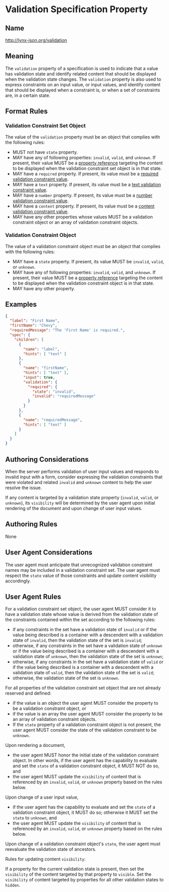 # Validation Specification Property

## Name

http://lynx-json.org/validation

## Meaning

The `validation` property of a specification is used to indicate that a value has validation state and identify related content that should be displayed when the validation state changes. The `validation` property is also used to express constraints on an input value, or input values, and identify content that should be displayed when a constraint is, or when a set of constraints are, in a certain state.

## Format Rules

### Validation Constraint Set Object

The value of the `validation` property must be an object that complies with the following rules:

  - MUST not have `state` property.
  - MAY have any of following properties: `invalid`, `valid`, and `unknown`. If present, their value MUST be a [property reference](#property-references) targeting the content to be displayed when the validation constraint set object is in that state.
  - MAY have a `required` property. If present, its value must be a [required validation constraint value](#required-validation-constraint).
  - MAY have a `text` property. If present, its value must be a [text validation constraint value](#text-validation-constraint-value).
  - MAY have a `number` property. If present, its value must be a [number validation constraint value](#number-validation-constraint-value).
  - MAY have a `content` property. If present, its value must be a [content validation constraint value](#content-validation-constraint-value).
  - MAY have any other properties whose values MUST be a validation constraint object or an array of validation constraint objects.

### Validation Constraint Object

The value of a validation constraint object must be an object that complies with the following rules:

  - MAY have a `state` property. If present, its value MUST be `invalid`, `valid`, or `unknown`.
  - MAY have any of following properties: `invalid`, `valid`, and `unknown`. If present, their value MUST be a [property reference](#property-references) targeting the content to be displayed when the validation constraint object is in that state.
  - MAY have any other property.

## Examples

```json
{
  "label": "First Name",
  "firstName": "Chevy",
  "requiredMessage": "The 'First Name' is required.",
  "spec": {
    "children": [
      {
        "name": "label",
        "hints": [ "text" ]
      },
      {
        "name": "firstName",
        "hints": [ "text" ],
        "input": true,
        "validation": {
          "required": {
            "state": "invalid",
            "invalid": "requiredMessage"
          }
        }
      },
      {
        "name": "requiredMessage",
        "hints": [ "text" ]
      }
    ]
  }
}
```

## Authoring Considerations

When the server performs validation of user input values and responds to invalid input with a form, consider expressing the validation constraints that were violated and related `invalid` and `unknown` content to help the user resolve the issue.

If any content is targeted by a validation state property (`invalid`, `valid`, or `unknown`), its `visibility` will be determined by the user agent upon initial rendering of the document and upon change of user input values.

## Authoring Rules

None

## User Agent Considerations

The user agent must anticipate that unrecognized validation constraint names may be included in a validation constraint set. The user agent must respect the `state` value of those constraints and update content visibility accordingly.

## User Agent Rules

For a validation constraint set object, the user agent MUST consider it to have a validation state whose value is derived from the validation state of the constraints contained within the set according to the following rules:

  - if any constraints in the set have a validation state of `invalid` or if the value being described is a container with a descendent with a validation state of `invalid`, then the validation state of the set is `invalid`;
  - otherwise, if any constraints in the set have a validation state of `unknown` or if the value being described is a container with a descendent with a validation state of `unknown`, then the validation state of the set is `unknown`;
  - otherwise, if any constraints in the set have a validation state of `valid` or if the value being described is a container with a descendent with a validation state of `valid`, then the validation state of the set is `valid`;
  - otherwise, the validation state of the set is `unknown`.


For all properties of the validation constraint set object that are not already reserved and defined:
  - if the value is an object the user agent MUST consider the property to be a validation constraint object, or
  - if the value is an array the user agent MUST consider the property to be an array of validation constraint objects.
- If the `state` property of a validation constraint object is not present, the user agent MUST consider the state of the validation constraint to be `unknown`.

Upon rendering a document,

- the user agent MUST honor the initial state of the validation constraint object. In other words, if the user agent has the capability to evaluate and set the `state` of a validation constraint object, it MUST NOT do so, and
- the user agent MUST update the `visibility` of content that is referenced by an `invalid`, `valid`, or `unknown` property based on the rules below.

Upon change of a user input value,

  - if the user agent has the capability to evaluate and set the `state` of a validation constraint object, it MUST do so; otherwise it MUST set the `state` to `unknown`, and
  - the user agent MUST update the `visibility` of content that is referenced by an `invalid`, `valid`, or `unknown` property based on the rules below.

Upon change of a validation constraint object's `state`, the user agent must reevaluate the validation state of ancestors.

Rules for updating content `visibility`:

If a property for the current validation state is present, then set the `visibility` of the content targeted by that property to `visible`. Set the `visibility` of content targeted by properties for all other validation states to `hidden`.
